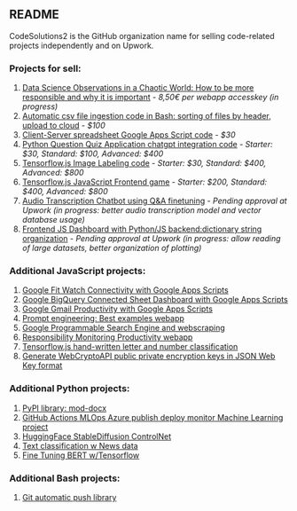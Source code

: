 ## README

CodeSolutions2 is the GitHub organization name for selling code-related projects independently and on Upwork.

### Projects for sell:

1. [Data Science Observations in a Chaotic World: How to be more responsible and why it is important](https://j622amilah.github.io/userservicesite/Observations_of_a_Data_Scientist.html) - *8,50€ per webapp accesskey (in progress)*
2. [Automatic csv file ingestion code in Bash: sorting of files by header, upload to cloud](https://github.com/CodeSolutions2/automatic_csv_file_ingestion) - *$100*
3. [Client-Server spreadsheet Google Apps Script code](https://github.com/CodeSolutions2/client_server_spreadsheet_webapp) - *$30*
4. [Python Question Quiz Application chatgpt integration code](https://github.com/CodeSolutions2/question_quiz_app) - *Starter: $30, Standard: $100, Advanced: $400*
5. [Tensorflow.js Image Labeling code](https://github.com/CodeSolutions2/test_4_webapps) - *Starter: $30, Standard: $400, Advanced: $800*
6. [Tensorflow.js JavaScript Frontend game](https://github.com/CodeSolutions2/on_the_way_to_selfrespect) - *Starter: $200, Standard: $400, Advanced: $800*
7. [Audio Transcription Chatbot using Q&A finetuning](https://github.com/CodeSolutions2/audio_2_text_webapp) - *Pending approval at Upwork (in progress: better audio transcription model and vector database usage)*
8. [Frontend JS Dashboard with Python/JS backend:dictionary string organization](https://github.com/CodeSolutions2/plotly_pyodide_dashboard) - *Pending approval at Upwork (in progress: allow reading of large datasets, better organization of plotting)*


### Additional JavaScript projects:
1. [Google Fit Watch Connectivity with Google Apps Scripts](https://medium.com/@j622amilah/google-apps-scripts-and-rest-api-from-a-data-scientist-programmer-perspective-d020d6ba1ff6)
2. [Google BigQuery Connected Sheet Dashboard with Google Apps Scripts](https://github.com/j622amilah/Case_Studies/tree/main/3_case_study_Google_fiber)
3. [Google Gmail Productivity with Google Apps Scripts](https://medium.com/@j622amilah/write-automated-functions-to-perform-gmail-tasks-7f31ef7c9bc2)
4. [Prompt engineering: Best examples webapp](https://CodeSolutions2.github.io/prompt_engineering/index.html)
5. [Google Programmable Search Engine and webscraping](https://script.google.com/macros/s/AKfycbwNxwGv4EjVxveO0KhYwjZpllZDN0zIAETXuOgvWpjF/dev)
6. [Responsibility Monitoring Productivity webapp](https://github.com/CodeSolutions2/responsibility_monitoring)
7. [Tensorflow.js hand-written letter and number classification](https://github.com/CodeSolutions2/letter_number_writing)
8. [Generate WebCryptoAPI public private encryption keys in JSON Web Key format](https://github.com/CodeSolutions2/secure_encryption_of_data)


### Additional Python projects:
1. [PyPI library: mod-docx](https://github.com/CodeSolutions2/mod_docx)
2. [GitHub Actions MLOps Azure publish deploy monitor Machine Learning project](https://github.com/CodeSolutions2/github_actions)
3. [HuggingFace StableDiffusion ControlNet](https://www.kaggle.com/code/jamilahfoucher/huggingface-stablediffusion-contronet)
4. [Text classification w News data](https://www.kaggle.com/code/jamilahfoucher/text-classification-w-news-data)
5. [Fine Tuning BERT w/Tensorflow](https://www.kaggle.com/code/jamilahfoucher/fine-tuning-bert-w-tensorflow)
   

### Additional Bash projects:
1. [Git automatic push library](https://github.com/j622amilah/Git_scripts) 
